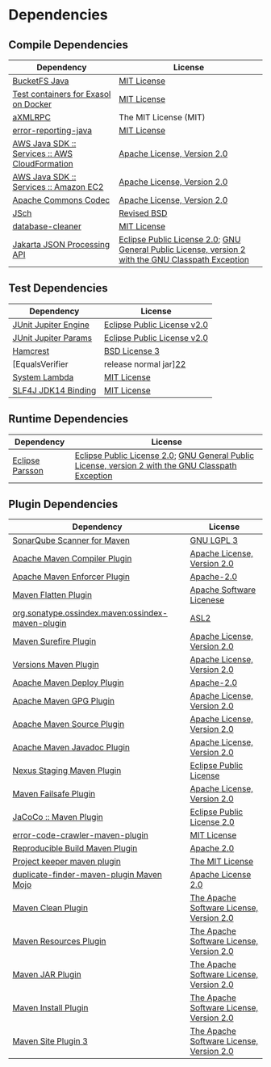 <!-- @formatter:off -->
# Dependencies

## Compile Dependencies

| Dependency                                          | License                                                                                                        |
| --------------------------------------------------- | -------------------------------------------------------------------------------------------------------------- |
| [BucketFS Java][0]                                  | [MIT License][1]                                                                                               |
| [Test containers for Exasol on Docker][2]           | [MIT License][3]                                                                                               |
| [aXMLRPC][4]                                        | The MIT License (MIT)                                                                                          |
| [error-reporting-java][5]                           | [MIT License][6]                                                                                               |
| [AWS Java SDK :: Services :: AWS CloudFormation][7] | [Apache License, Version 2.0][8]                                                                               |
| [AWS Java SDK :: Services :: Amazon EC2][7]         | [Apache License, Version 2.0][8]                                                                               |
| [Apache Commons Codec][9]                           | [Apache License, Version 2.0][10]                                                                              |
| [JSch][11]                                          | [Revised BSD][12]                                                                                              |
| [database-cleaner][13]                              | [MIT License][14]                                                                                              |
| [Jakarta JSON Processing API][15]                   | [Eclipse Public License 2.0][16]; [GNU General Public License, version 2 with the GNU Classpath Exception][17] |

## Test Dependencies

| Dependency                                | License                           |
| ----------------------------------------- | --------------------------------- |
| [JUnit Jupiter Engine][18]                | [Eclipse Public License v2.0][19] |
| [JUnit Jupiter Params][18]                | [Eclipse Public License v2.0][19] |
| [Hamcrest][20]                            | [BSD License 3][21]               |
| [EqualsVerifier | release normal jar][22] | [Apache License, Version 2.0][10] |
| [System Lambda][23]                       | [MIT License][24]                 |
| [SLF4J JDK14 Binding][25]                 | [MIT License][26]                 |

## Runtime Dependencies

| Dependency            | License                                                                                                        |
| --------------------- | -------------------------------------------------------------------------------------------------------------- |
| [Eclipse Parsson][27] | [Eclipse Public License 2.0][16]; [GNU General Public License, version 2 with the GNU Classpath Exception][17] |

## Plugin Dependencies

| Dependency                                              | License                                        |
| ------------------------------------------------------- | ---------------------------------------------- |
| [SonarQube Scanner for Maven][28]                       | [GNU LGPL 3][29]                               |
| [Apache Maven Compiler Plugin][30]                      | [Apache License, Version 2.0][10]              |
| [Apache Maven Enforcer Plugin][31]                      | [Apache-2.0][10]                               |
| [Maven Flatten Plugin][32]                              | [Apache Software Licenese][10]                 |
| [org.sonatype.ossindex.maven:ossindex-maven-plugin][33] | [ASL2][34]                                     |
| [Maven Surefire Plugin][35]                             | [Apache License, Version 2.0][10]              |
| [Versions Maven Plugin][36]                             | [Apache License, Version 2.0][10]              |
| [Apache Maven Deploy Plugin][37]                        | [Apache-2.0][10]                               |
| [Apache Maven GPG Plugin][38]                           | [Apache License, Version 2.0][10]              |
| [Apache Maven Source Plugin][39]                        | [Apache License, Version 2.0][10]              |
| [Apache Maven Javadoc Plugin][40]                       | [Apache License, Version 2.0][10]              |
| [Nexus Staging Maven Plugin][41]                        | [Eclipse Public License][42]                   |
| [Maven Failsafe Plugin][43]                             | [Apache License, Version 2.0][10]              |
| [JaCoCo :: Maven Plugin][44]                            | [Eclipse Public License 2.0][45]               |
| [error-code-crawler-maven-plugin][46]                   | [MIT License][47]                              |
| [Reproducible Build Maven Plugin][48]                   | [Apache 2.0][34]                               |
| [Project keeper maven plugin][49]                       | [The MIT License][50]                          |
| [duplicate-finder-maven-plugin Maven Mojo][51]          | [Apache License 2.0][52]                       |
| [Maven Clean Plugin][53]                                | [The Apache Software License, Version 2.0][34] |
| [Maven Resources Plugin][54]                            | [The Apache Software License, Version 2.0][34] |
| [Maven JAR Plugin][55]                                  | [The Apache Software License, Version 2.0][34] |
| [Maven Install Plugin][56]                              | [The Apache Software License, Version 2.0][34] |
| [Maven Site Plugin 3][57]                               | [The Apache Software License, Version 2.0][34] |

[0]: https://github.com/exasol/bucketfs-java/
[1]: https://github.com/exasol/bucketfs-java/blob/main/LICENSE
[2]: https://github.com/exasol/exasol-testcontainers/
[3]: https://github.com/exasol/exasol-testcontainers/blob/main/LICENSE
[4]: https://github.com/gturri/aXMLRPC
[5]: https://github.com/exasol/error-reporting-java/
[6]: https://github.com/exasol/error-reporting-java/blob/main/LICENSE
[7]: https://aws.amazon.com/sdkforjava
[8]: https://aws.amazon.com/apache2.0
[9]: https://commons.apache.org/proper/commons-codec/
[10]: https://www.apache.org/licenses/LICENSE-2.0.txt
[11]: http://www.jcraft.com/jsch/
[12]: http://www.jcraft.com/jsch/LICENSE.txt
[13]: https://github.com/exasol/database-cleaner/
[14]: https://github.com/exasol/database-cleaner/blob/main/LICENSE
[15]: https://github.com/eclipse-ee4j/jsonp
[16]: https://projects.eclipse.org/license/epl-2.0
[17]: https://projects.eclipse.org/license/secondary-gpl-2.0-cp
[18]: https://junit.org/junit5/
[19]: https://www.eclipse.org/legal/epl-v20.html
[20]: http://hamcrest.org/JavaHamcrest/
[21]: http://opensource.org/licenses/BSD-3-Clause
[22]: https://www.jqno.nl/equalsverifier
[23]: https://github.com/stefanbirkner/system-lambda/
[24]: http://opensource.org/licenses/MIT
[25]: http://www.slf4j.org
[26]: http://www.opensource.org/licenses/mit-license.php
[27]: https://github.com/eclipse-ee4j/parsson
[28]: http://sonarsource.github.io/sonar-scanner-maven/
[29]: http://www.gnu.org/licenses/lgpl.txt
[30]: https://maven.apache.org/plugins/maven-compiler-plugin/
[31]: https://maven.apache.org/enforcer/maven-enforcer-plugin/
[32]: https://www.mojohaus.org/flatten-maven-plugin/
[33]: https://sonatype.github.io/ossindex-maven/maven-plugin/
[34]: http://www.apache.org/licenses/LICENSE-2.0.txt
[35]: https://maven.apache.org/surefire/maven-surefire-plugin/
[36]: https://www.mojohaus.org/versions/versions-maven-plugin/
[37]: https://maven.apache.org/plugins/maven-deploy-plugin/
[38]: https://maven.apache.org/plugins/maven-gpg-plugin/
[39]: https://maven.apache.org/plugins/maven-source-plugin/
[40]: https://maven.apache.org/plugins/maven-javadoc-plugin/
[41]: http://www.sonatype.com/public-parent/nexus-maven-plugins/nexus-staging/nexus-staging-maven-plugin/
[42]: http://www.eclipse.org/legal/epl-v10.html
[43]: https://maven.apache.org/surefire/maven-failsafe-plugin/
[44]: https://www.jacoco.org/jacoco/trunk/doc/maven.html
[45]: https://www.eclipse.org/legal/epl-2.0/
[46]: https://github.com/exasol/error-code-crawler-maven-plugin/
[47]: https://github.com/exasol/error-code-crawler-maven-plugin/blob/main/LICENSE
[48]: http://zlika.github.io/reproducible-build-maven-plugin
[49]: https://github.com/exasol/project-keeper/
[50]: https://github.com/exasol/project-keeper/blob/main/LICENSE
[51]: https://github.com/basepom/duplicate-finder-maven-plugin
[52]: http://www.apache.org/licenses/LICENSE-2.0.html
[53]: http://maven.apache.org/plugins/maven-clean-plugin/
[54]: http://maven.apache.org/plugins/maven-resources-plugin/
[55]: http://maven.apache.org/plugins/maven-jar-plugin/
[56]: http://maven.apache.org/plugins/maven-install-plugin/
[57]: http://maven.apache.org/plugins/maven-site-plugin/
